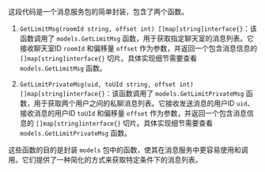 <!--
 * @Author: yowayimono
 * @Date: 2023-06-11 17:52:11
 * @LastEditors: yowayimono
 * @LastEditTime: 2023-06-11 17:52:18
 * @Description: nothing
-->
这段代码是一个消息服务包的简单封装，包含了两个函数。

1. `GetLimitMsg(roomId string, offset int) []map[string]interface{}`：该函数调用了 `models.GetLimitMsg` 函数，用于获取指定聊天室的消息列表。它接收聊天室ID `roomId` 和偏移量 `offset` 作为参数，并返回一个包含消息信息的 `[]map[string]interface{}` 切片。具体实现细节需要查看 `models.GetLimitMsg` 函数。

2. `GetLimitPrivateMsg(uid, toUId string, offset int) []map[string]interface{}`：该函数调用了 `models.GetLimitPrivateMsg` 函数，用于获取两个用户之间的私聊消息列表。它接收发送消息的用户ID `uid`、接收消息的用户ID `toUId` 和偏移量 `offset` 作为参数，并返回一个包含消息信息的 `[]map[string]interface{}` 切片。具体实现细节需要查看 `models.GetLimitPrivateMsg` 函数。

这些函数的目的是封装 `models` 包中的函数，使其在消息服务中更容易使用和调用。它们提供了一种简化的方式来获取特定条件下的消息列表。